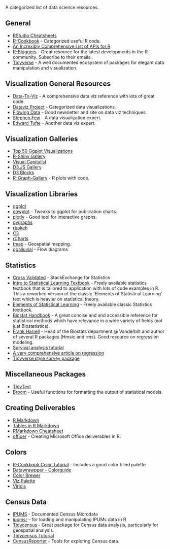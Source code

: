 A categorized list of data science resources. 

## General
* [RStudio Cheatsheets](https://www.rstudio.com/resources/cheatsheets/) 
* [R-Cookbook](http://www.cookbook-r.com) - Categorized useful R code. 
* [An Increxibly Comprehensive List of APIs for R](https://github.com/ropensci/opendata/blob/master/README.md)
* [R-Bloggers](https://www.r-bloggers.com) - Great resource for the latest developments in the R community. Subscribe to their emails.
* [Tidyverse](https://www.tidyverse.org/index.html) - A well documented ecosystem of packages for elegant data manipulation and visualization. 

## Visualization General Resources
* [Data-To-Viz](https://www.data-to-viz.com) - A comprehensive data viz reference with lots of great code.
* [Dataviz Project](http://datavizproject.com/) - Categorized data visualizations.
* [Flowing Data](http://flowingdata.com/) - Good newsletter and site on data viz techniques.
* [Stephen Few](http://www.perceptualedge.com/) - A data visualization expert.
* [Edward Tufte](https://www.edwardtufte.com/tufte/) - Another data viz expert.

## Visualization Galleries
* [Top 50 Ggplot Visualizations](http://r-statistics.co/Top50-Ggplot2-Visualizations-MasterList-R-Code.html)
* [R-Shiny Gallery](https://shiny.rstudio.com/gallery/)
* [Visual Capitalist](http://www.visualcapitalist.com/)
* [D3.JS Gallery](https://github.com/d3/d3/wiki/Gallery)
* [D3 Blocks](https://bl.ocks.org/)
* [R-Graph-Gallery](https://www.r-graph-gallery.com/) - R plots with code.

## Visualization Libraries
* [ggplot](https://ggplot2.tidyverse.org/index.html)
* [cowplot](https://cran.r-project.org/web/packages/cowplot/vignettes/introduction.html) - Tweaks to ggplot for publication charts.
* [plotly](https://plot.ly/r/) - Good tool for interactive graphs.
* [dygraphs](https://rstudio.github.io/dygraphs/)
* [rbokeh](http://hafen.github.io/rbokeh/)
* [C3](https://github.com/mrjoh3/c3)
* [rCharts](https://github.com/ramnathv/rCharts)
* [tmap](https://github.com/mtennekes/tmap) - Geospatial mapping.
* [ggalluvial](https://github.com/corybrunson/ggalluvial) - Flow diagrams

## Statistics
* [Cross Validated](https://stats.stackexchange.com/) - StackExchange for Statistics
* [Intro to Statistical Learning Textbook](http://www-bcf.usc.edu/~gareth/ISL/) - Freely available statistics textbook that is tailored to application with lots of code examples in R. This a reworked version of the classic 'Elements of Statistical Learning' text which is heavier on statistical theory.
* [Elements of Statistical Learning](https://web.stanford.edu/~hastie/ElemStatLearn/) - Freely available classic Statistics textbook.
* [Biostat Handbook](http://www.biostathandbook.com/) - A great concise and and accessible reference for statistical methods which have relevance in a wide variety of fields (not just Biostatistics).
* [Frank Harrell](http://www.fharrell.com/) - Head of the Biostats department @ Vanderbilt and author of several R packages (Hmsic and rms). Good resource on regression modeling.
* [Survival analysis tutorial](http://rpubs.com/sinhrks/plot_surv)
* [A very comprehensive article on regression](https://www.r-bloggers.com/15-types-of-regression-you-should-know/)
* [Tidyverse style survey package](https://cran.r-project.org/web/packages/srvyr/vignettes/srvyr-vs-survey.html)

## Miscellaneous Packages
* [TidyText](https://github.com/juliasilge/tidytext)
* [Broom](https://github.com/tidymodels/broom) - Useful functions for formatting the output of statistical models. 

## Creating Deliverables
* [R Markdown](https://rmarkdown.rstudio.com/)
* [Tables in R Markdown](https://haozhu233.github.io/kableExtra/awesome_table_in_html.html)
* [RMarkdown Cheatsheet](https://github.com/adam-p/markdown-here/wiki/Markdown-Cheatsheet)
* [officer](https://davidgohel.github.io/officer/index.html) - Creating Microsoft Office deliverables in R.

## Colors
* [R-Cookbook Color Tutorial](http://www.cookbook-r.com/Graphs/Colors_(ggplot2)/) - Includes a good color blind palette
* [Datawrawpper - Colorguide](https://blog.datawrapper.de/colorguide/)
* [Color Brewer](http://colorbrewer2.org)
* [Viz Palette](http://projects.susielu.com/viz-palette?colors=%5B%22#1DABE6%22,%22#1C366A%22,%22#C3CED0%22,%22#E43034%22,%22#FC4E51%22,%22#AF060F%22%5D&backgroundColor=%22white%22&fontColor=%22black%22)
* [Viridis](https://cran.r-project.org/web/packages/viridis/vignettes/intro-to-viridis.html#gallery)

## Census Data
* [IPUMS](https://usa.ipums.org/) - Documented Census Microdata
* [ipumsr](https://cran.r-project.org/web/packages/ipumsr/vignettes/ipums.html) – for loading and manipulating IPUMs data in R
* [Tidycensus](https://walkerke.github.io/tidycensus/) - Great package for Census data analysis, particularly for geospatial analysis.
* [Tidycensus Tutorial](https://www.mytinyshinys.com/2017/06/30/tidycensus/)
* [CensusReporter](https://censusreporter.org/) - Tools for exploring Census data.
